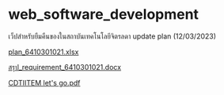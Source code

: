 # web_software_development
เว็ปสำหรับยืมคืนของในสถาบันเทคโนโลยีจิตรลดา
update plan (12/03/2023)


[plan_6410301021.xlsx](https://github.com/jittapat-idea/web_software_development/files/10950025/plan_6410301021.xlsx)


[สรุป_requirement_6410301021.docx](https://github.com/jittapat-idea/web_software_development/files/10446450/_requirement_6410301021.docx)



[CDTIITEM let's go.pdf](https://github.com/jittapat-idea/web_software_development/files/10998325/CDTIITEM.let.s.go.pdf)
